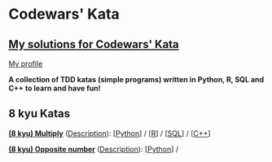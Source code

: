 # Codewars' Kata
## [My solutions for Codewars' Kata](https://www.codewars.com)

[My profile](https://www.codewars.com/users/olopez94)


<b>A collection of TDD katas (simple programs) written in  Python, R, SQL and C++ to learn and have fun!</b>

## 8 kyu Katas
[**(8 kyu) Multiply**](https://www.codewars.com/kata/multiply/) ([Description](https://github.com/olopez94/CW/blob/master/(8%20kyu)%20Multiply/(8%20kyu)%20Multiply.md)): [[Python](https://github.com/olopez94/CW/blob/master/(8%20kyu)%20Multiply/(8%20kyu)%20Multiply.py)] / [[R](https://github.com/olopez94/CW/blob/master/(8%20kyu)%20Multiply/(8%20kyu)%20Multiply.r)] / [[SQL](https://github.com/olopez94/CW/blob/master/(8%20kyu)%20Multiply/(8%20kyu)%20Multiply.sql)] / [[C++](https://github.com/olopez94/CW/blob/master/(8%20kyu)%20Multiply/(8%20kyu)%20Multiply.cpp)]

[**(8 kyu) Opposite number**](https://www.codewars.com/kata/opposite-number) ([Description](https://github.com/olopez94/CW/blob/master/(8%20kyu)%20Opposite%20number/(8%20kyu)%20Opposite%20number.md)): [[Python](https://github.com/olopez94/CW/blob/master/(8%20kyu)%20Opposite%20number/(8%20kyu)%20Opposite%20number.py)] /
